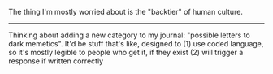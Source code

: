 The thing I'm mostly worried about is the "backtier" of human culture. 

-----------------------

Thinking about adding a new category to my journal: "possible letters to dark memetics". It'd be stuff that's like, designed to (1) use coded language, so it's mostly legible to people who get it, if they exist (2) will trigger a response if written correctly 
